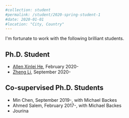 ```yaml
---
#collection: student
#permalink: /student/2020-spring-student-1
#date: 2020-01-01
#location: "City, Country"
---
```


I'm fortunate to work with the following brilliant students.

Ph.D. Student
------
* [Allen Xinlei He](http://baidu.com), February 2020-
* [Zheng Li](http://baidu.com), September 2020-

Co-supervised Ph.D. Students
------
* Min Chen, September 2019-, with Michael Backes
* Ahmed Salem, February 2017-, with Michael Backes
* Jourina

